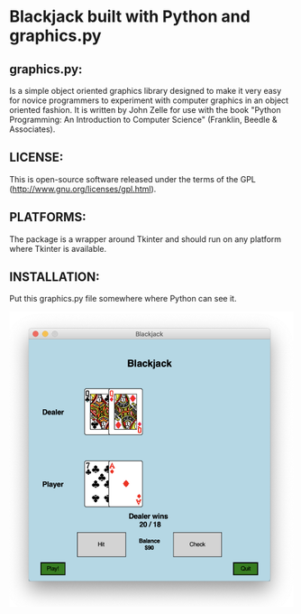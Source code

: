 # Blackjack built with Python and graphics.py

## graphics.py:
Is a simple object oriented graphics library designed to make it very easy for novice programmers to experiment with computer graphics in an object oriented fashion. It is written by John Zelle for use with the book "Python Programming: An Introduction to Computer Science" (Franklin, Beedle & Associates).

## LICENSE:
This is open-source software released under the terms of the
GPL (http://www.gnu.org/licenses/gpl.html).

## PLATFORMS: 
The package is a wrapper around Tkinter and should run on
any platform where Tkinter is available.

## INSTALLATION: 
Put this graphics.py file somewhere where Python can see it.

![About](images/blackjack.png)